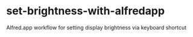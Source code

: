 # set-brightness-with-alfredapp
Alfred.app workflow for setting display brightness via keyboard shortcut
